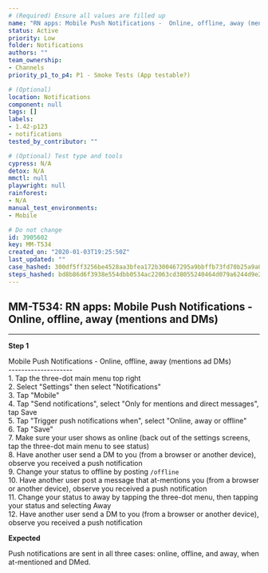 ```yaml
---
# (Required) Ensure all values are filled up
name: "RN apps: Mobile Push Notifications -  Online, offline, away (mentions and DMs)"
status: Active
priority: Low
folder: Notifications
authors: ""
team_ownership: 
- Channels
priority_p1_to_p4: P1 - Smoke Tests (App testable?)

# (Optional)
location: Notifications
component: null
tags: []
labels: 
- 1.42-p123
- notifications
tested_by_contributor: ""

# (Optional) Test type and tools
cypress: N/A
detox: N/A
mmctl: null
playwright: null
rainforest: 
- N/A
manual_test_environments: 
- Mobile

# Do not change
id: 3905602
key: MM-T534
created_on: "2020-01-03T19:25:50Z"
last_updated: ""
case_hashed: 300df5ff3256be4528aa3bfea172b300467295a9bbffb73fd70b25a9a05f049bc2c9218c9958517a33f111d68b8f9419
steps_hashed: bd8b86d6f3938e554dbb0534ac22063cd38055240464d079a6244d9e2587c50f2b9a533c2593cd63f49da9633199ab4a
---
```


<!-- (Auto-generated) Based on frontmatter's "key" and "name" -->

## MM-T534: RN apps: Mobile Push Notifications - Online, offline, away (mentions and DMs)

---

**Step 1**

Mobile Push Notifications - Online, offline, away (mentions ad DMs)\
\--------------------\
1\. Tap the three-dot main menu top right\
2\. Select "Settings" then select "Notifications"\
3\. Tap "Mobile"\
4\. Tap "Send notifications", select "Only for mentions and direct messages", tap Save\
5\. Tap "Trigger push notifications when", select "Online, away or offline"\
6\. Tap "Save"\
7\. Make sure your user shows as online (back out of the settings screens, tap the three-dot main menu to see status)\
8\. Have another user send a DM to you (from a browser or another device), observe you received a push notification\
9\. Change your status to offline by posting `/offline`\
10\. Have another user post a message that at-mentions you (from a browser or another device), observe you received a push notification\
11\. Change your status to away by tapping the three-dot menu, then tapping your status and selecting Away\
12\. Have another user send a DM to you (from a browser or another device), observe you received a push notification

**Expected**

Push notifications are sent in all three cases: online, offline, and away, when at-mentioned and DMed.
